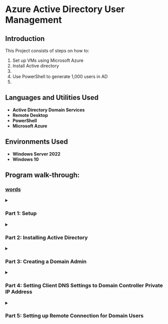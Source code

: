 <h1>Azure Active Directory User Management</h1>

<h2>Introduction</h2>

This Project consists of steps on how to:
 <ol type = "1">
  
<li>Set up VMs using Microsoft Azure</li>
<li>Install Active directory</li>
<li></li>
<li>Use PowerShell to generate 1,000 users in AD</li>
<li></li>
</ol>

<h2>Languages and Utilities Used</h2>

- <b>Active Directory Domain Services</b> 
- <b>Remote Desktop</b>
- <b>PowerShell</b>
- <b>Microsoft Azure</b>

<h2>Environments Used </h2>

- <b>Windows Server 2022</b> 
- <b>Windows 10</b> 

<h2>Program walk-through:</h2>

### <a href="">words</a>

<details><summary><h3>Part 1: Setup</h3></summary>

First, using Azure, create a Resource Group. Now, make 2 Virtual Machines(VMs). One will be the Domain Controller and the other will be the Client. To make the Domain Controller, give the VM a name and assign it to the Resource Group created before. 

<img src="https://i.imgur.com/uYfHMQG.png" height="70%" width="70%" alt="9"/><br />

Now for the image use Windows Server 2022. It is recommended for the size to use 2 cores.

<img src="https://i.imgur.com/FNoA7m0.png" height="70%" width="70%" alt="9"/><br />

Give the admin login credentials that can be remembered or just write them down in Notepad. Now, click "Next" until reaching the "Networking" tab. Take note of the "Virtual Network" created. This will be important when creating the Client VM. Check the box under Licensing then "Review and create" the VM.

<img src="https://i.imgur.com/NxXFK16.png" height="70%" width="70%" alt="9"/><br />

Now, create the Client VM. Same thing as the first one except the image should be using Windows 10.

<img src="https://i.imgur.com/2PvUCJN.png" height="70%" width="70%" alt="9"/><br />

Click, Next until reaching the Networking tab. Make sure the Virtual Network is the same as the Domain Controller. Now Review and create.

Now it's time to set the Domain Controller's NIC Private IP to static. Go to the Domain Controller and click on the "Networking" tab. Next, click on the "Network Interface."

<img src="https://i.imgur.com/6W2WZTA.png" height="60%" width="60%" alt="9"/><br />

Now, go to the "IP Configurations" tab and click on the IP configuration. 

<img src="https://i.imgur.com/0R53K7r.png" height="60%" width="60%" alt="9"/><br />

Now, change the Allocation from "Dynamic" to "Static." Then click Save.

<img src="https://i.imgur.com/JAGBZtk.png" height="60%" width="60%" alt="9"/><br />

Now, using the user and password created before, log in to the Client with its IP address in Remote Desktop Connection. 

<img src="https://i.imgur.com/28TrmKg.png" height="55%" width="55%" alt="9"/><br />

Using Command Prompt, ping the Domain Controller with its Private IP Address. Type "ping (Your DC Private IP) -t" to perpetually ping. For now, it will time out.

```command line
ping 10.0.0.4 -t
```

<img src="https://i.imgur.com/1zyrIUN.png" height="80%" width="80%" alt="9"/><br />

Next, it's time to enable ICMPv4. First, login to the Domain Controller VM then open "Windows Defender Firewall with Advanced Security" 

<img src="https://i.imgur.com/bYkAEwk.png" height="85%" width="85%" alt="9"/><br />

Click on "Inbound Rules" and Sort by "Protocol". Look for the rules with "Core Networking Diagnostics - ICMP Echo Request(ICMPv4-In)" There will be two of them (Both on the bottom of the image below)

<img src="https://i.imgur.com/EydkpVV.png" height="80%" width="80%" alt="9"/><br />

Right-click and Enable both rules. Now go back to the Client VM and check on the command prompt. It should now be properly pinging the Domain Controller.

<img src="https://i.imgur.com/ENb2KyF.png" height="55%" width="55%" alt="9"/><br />

<img src="https://i.imgur.com/2YNRrzi.png" height="80%" width="80%" alt="9"/><br />

</details>
<details><summary><h3>Part 2: Installing Active Directory</h3></summary>

Now time to Install Active Directory. Go to the Domain Controller. In "Server Manager" click on "Add roles and features."

<img src="https://i.imgur.com/0BcdJpW.png" height="80%" width="80%" alt="9"/><br />

Click "Next" until reaching the "Server Roles" section. Now, check the box next to "Active Directory Domain Services" and then "Add Features."

<img src="https://i.imgur.com/K5oTmkD.png" height="80%" width="80%" alt="9"/><br />

Click Next until reaching the "Confirmation" tab then click "Install." It may take a while to install. Once it says "Configuration required. Installation succeeded on (Your DC name here). Click "Close"

Towards the top-right corner of the Server Manager window, there will be a flag and a yellow triangle with a "!" symbol. Click on that then "Promote the server to a domain controller"

<img src="https://i.imgur.com/D8p1wU9.png" height="40%" width="40%" alt="9"/><br />

A window will pop up for a Configuration Wizard. Check the bubble next to "Add a new forest" then give it a domain (Example in image below) Click next.

<img src="https://i.imgur.com/BefHqfW.png" height="80%" width="80%" alt="9"/><br />

Give it a DSRM password, Click next.

<img src="https://i.imgur.com/TYXfTrJ.png" height="80%" width="80%" alt="9"/><br />

Next, the NETBIOS domain will be made. This may take a moment. Once it is made, Click next until reaching the "Prerequisites Check" tab. This process will take a moment. Now click "Install"

After Installing the VM will reboot. Once it is rebooted, Log back into the Domain Controller with the domain name and the username. Example below.

<img src="https://i.imgur.com/nT5uFiT.png" height="55%" width="55%" alt="9"/><br />
</details>
<details><summary><h3>Part 3: Creating a Domain Admin</h3></summary>

Once logged in, using Server Manager click on tools in the top-right corner. Next, click on "Active Directory Users and Computers."

<img src="https://i.imgur.com/grdGvPg.png" height="70%" width="70%" alt="9"/><br />

In the Domain container, create a new "Organizational Unit"

<img src="https://i.imgur.com/9DGmBMS.png" height="80%" width="80%" alt="9"/><br />

Name the OU "_ADMINS", then click OK. In the "_ADMINS" tab, create a new "User"

<img src="https://i.imgur.com/gUev6rr.png" height="80%" width="80%" alt="9"/><br />

Name this anything. Just remember the user and password. Uncheck the box that is next to "User must change password at next logon." This won't be necessary. Click next then click Finish.

<img src="https://i.imgur.com/fmMKhNj.png" height="50%" width="50%" alt="9"/><br />
<img src="https://i.imgur.com/S0c7T05.png" height="50%" width="50%" alt="9"/><br />

Now add this user to the "Domain Admins" security group. Right-click on the user create, then click "Properties." Click on the "Members of" tab, then click "Add." 

<img src="https://i.imgur.com/3MooGCr.png" height="50%" width="50%" alt="9"/><br />

Type "domain" in the box under "Enter the object names to select:" then click "Check Names" 

<img src="https://i.imgur.com/WnHnpsK.png" height="60%" width="60%" alt="9"/><br />

Choose the "Domain Admins" option then click OK

<img src="https://i.imgur.com/eHOKSWT.png" height="80%" width="80%" alt="9"/><br />

Now, click "Apply." The user has successfully been added to the Domain Admins security group. Click OK. Now log out of the Domain controller and re-log as the user just created.

<img src="https://i.imgur.com/oECi1Rd.png" height="50%" width="50%" alt="9"/><br />
</details>
<details><summary><h3>Part 4: Setting Client DNS Settings to Domain Controller Private IP Address</h3> </summary>

First, on Azure go to the Client VM. Next, go to the Networking tab and click on the Network Interface.

<img src="https://i.imgur.com/0jFQlMM.png" height="60%" width="60%" alt="9"/><br />

Next, go to the "DNS Servers tab and create a custom DNS Server. Add a custom server using the Domain Controller's Private IP address. Example Below.

<img src="https://i.imgur.com/DK1mOBp.png" height="60%" width="60%" alt="9"/><br />

Now click "Save" Next go back to the Client and click "Restart in the "Overview" tab 

<img src="https://i.imgur.com/Cq7d1PZ.png" height="80%" width="80%" alt="9"/><br />

Once the Client is restarted, login to the client with Remote Desktop as the admin account created.

<img src="https://i.imgur.com/LkqUK6Q.png" height="50%" width="50%" alt="9"/><br />

Once logged in go to Settings>System>About and click on "Rename this PC(advanced)"

<img src="https://i.imgur.com/1tu4Kwj.png" height="80%" width="80%" alt="9"/><br />

Now Click on "Change..."

<img src="https://i.imgur.com/zKDbFIs.png" height="50%" width="50%" alt="9"/><br />

Now check the bubble next to "Domain" then type in the domain name (Your domain name). There should be a window that pops up for a login. Use the admin previously created to login. Example below:

<img src="https://i.imgur.com/nT3wd3q.png" height="80%" width="80%" alt="9"/><br />
<img src="https://i.imgur.com/oVmTUG5.png" height="40%" width="40%" alt="9"/><br />

Success. The VM will now restart after a short period.

</details>
<details><summary><h3>Part 5: Setting up Remote Connection for Domain Users</h3></summary>

Now, log into the Domain Controller. Go back to Server Manager>Tools>Active Directory Users and Computers. Under the Domain container, go to the "Computers" tab. It should show that the client has been added to the list.

<img src="https://i.imgur.com/TT1JXxR.png" height="80%" width="80%" alt="9"/><br />

Now, log into the Client as the admin user created and go to System Settings>Remote Desktop. Click on "Select users that can remotely access this PC" Next click Add.

<img src="https://i.imgur.com/oKxoprK.png" height="80%" width="80%" alt="9"/><br />

In the box at the bottom, type in "Domain Users" and Check Names. Next, click OK.

<img src="https://i.imgur.com/JXijlI7.png" height="60%" width="60%" alt="9"/><br />

<h2>Step 6: Creating Domain Users</h2>

In the Domain Controller, open "Windows PowerShell ISE." Make sure to open it as Administrator. Click "New File" in the top left corner.

<img src="https://i.imgur.com/I3165Lu.png" height="85%" width="85%" alt="9"/><br />
<img src="https://i.imgur.com/Y5BAh4S.png" height="80%" width="80%" alt="9"/><br />

Next, copy and paste the script from this link into the text editor. 

https://github.com/joshmadakor1/AD_PS/blob/master/Generate-Names-Create-Users.ps1

Choose "1_CREATE_USERS.ps1".

<img src="https://i.imgur.com/m6N6m4j.png" height="80%" width="80%" alt="9"/><br />

Run "Set-ExecutionPolicy Unrestricted" in the command line.

```command line
Set-ExecutionPolicy Unrestricted
```

<img src="https://i.imgur.com/xCzIjyZ.png" height="65%" width="65%" alt="9"/><br />

Change the directory to "script".

```command line
cd C:\Users\tsmith\Desktop\1_CREATE_USERS.psy
```

Now, click the Run button to run the script. This will start creating domain users with usernames and passwords (The Password for these users will be "AnthonyPass") Example below:

<img src="https://i.imgur.com/IN8xvda.png" height="65%" width="65%" alt="9"/><br />
<img src="https://i.imgur.com/RMyC0Co.png" height="80%" width="80%" alt="9"/><br />

Go to Server Manager>Tools>Active Directory Users and Computers. Under the "_EMPLOYEES" tab, look at all of the users created from the script.

<img src="https://i.imgur.com/f2xPlao.png" height="80%" width="80%" alt="9"/><br />

These names are all randomly generated. Choose one and log into the Client VM with the username it is assigned. (Remember the password is "AnthonyPass")

<img src="https://i.imgur.com/LoWC3Er.png" height="50%" width="50%" alt="9"/><br />

